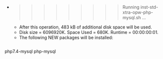 * >>>>>>>>> Running inst-std-xtra-opw-php-mysql.sh ...
  * After this operation, 483 kB of additional disk space will be used.
  * Disk size = 6096920K. Space Used = 680K. Runtime = 00:00:00:01.
  * The following NEW packages will be installed:
  ```bash
php7.4-mysql php-mysql
  ```
